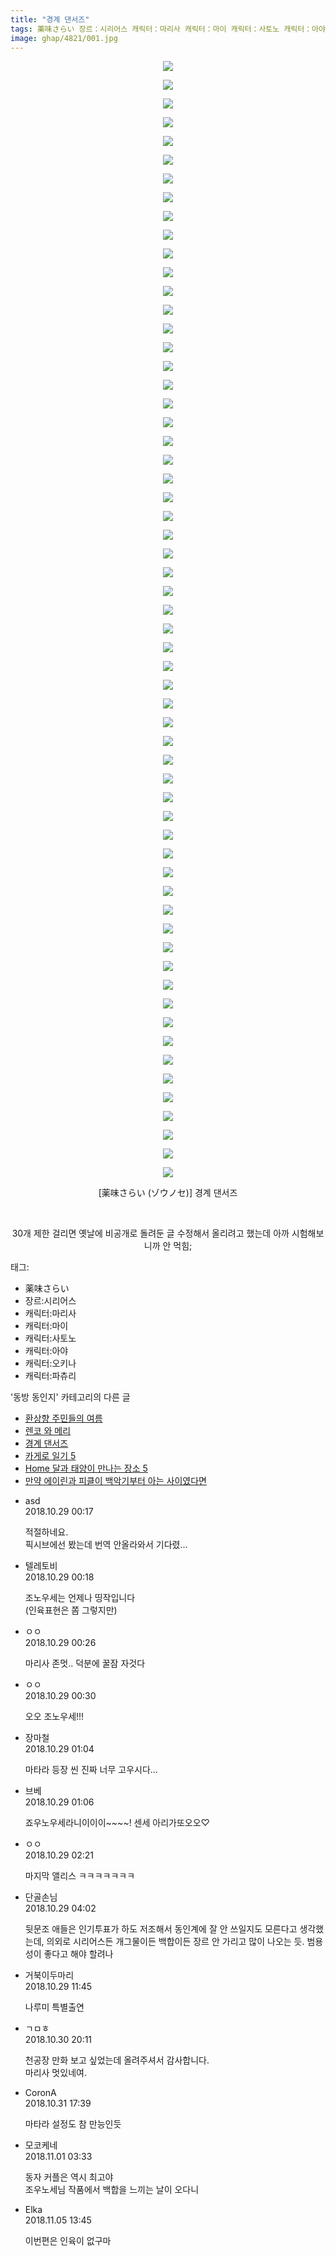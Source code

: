```yaml
---
title: "경계 댄서즈"
tags: 薬味さらい 장르：시리어스 캐릭터：마리사 캐릭터：마이 캐릭터：사토노 캐릭터：아야 캐릭터：오키나 캐릭터：파츄리 ゾウノセ 동방_동인지
image: ghap/4821/001.jpg
---
```

<div class="article">
<p style="text-align: center; clear: none; float: none;"><img src="{{ site.nasurl }}/ghap/4821/001.jpg"/></p>
<p style="text-align: center; clear: none; float: none;"><img src="{{ site.nasurl }}/ghap/4821/002.jpg"/></p>
<p style="text-align: center; clear: none; float: none;"><img src="{{ site.nasurl }}/ghap/4821/003.jpg"/></p>
<p style="text-align: center; clear: none; float: none;"><img src="{{ site.nasurl }}/ghap/4821/004.jpg"/></p>
<p style="text-align: center; clear: none; float: none;"><img src="{{ site.nasurl }}/ghap/4821/005.jpg"/></p>
<p style="text-align: center; clear: none; float: none;"><img src="{{ site.nasurl }}/ghap/4821/006.jpg"/></p>
<p style="text-align: center; clear: none; float: none;"><img src="{{ site.nasurl }}/ghap/4821/007.jpg"/></p>
<p style="text-align: center; clear: none; float: none;"><img src="{{ site.nasurl }}/ghap/4821/008.jpg"/></p>
<p style="text-align: center; clear: none; float: none;"><img src="{{ site.nasurl }}/ghap/4821/009.jpg"/></p>
<p style="text-align: center; clear: none; float: none;"><img src="{{ site.nasurl }}/ghap/4821/010.jpg"/></p>
<p style="text-align: center; clear: none; float: none;"><img src="{{ site.nasurl }}/ghap/4821/011.jpg"/></p>
<p style="text-align: center; clear: none; float: none;"><img src="{{ site.nasurl }}/ghap/4821/012.jpg"/></p>
<p style="text-align: center; clear: none; float: none;"><img src="{{ site.nasurl }}/ghap/4821/013.jpg"/></p>
<p style="text-align: center; clear: none; float: none;"><img src="{{ site.nasurl }}/ghap/4821/014.jpg"/></p>
<p style="text-align: center; clear: none; float: none;"><img src="{{ site.nasurl }}/ghap/4821/015.jpg"/></p>
<p style="text-align: center; clear: none; float: none;"><img src="{{ site.nasurl }}/ghap/4821/016.jpg"/></p>
<p style="text-align: center; clear: none; float: none;"><img src="{{ site.nasurl }}/ghap/4821/017.jpg"/></p>
<p style="text-align: center; clear: none; float: none;"><img src="{{ site.nasurl }}/ghap/4821/018.jpg"/></p>
<p style="text-align: center; clear: none; float: none;"><img src="{{ site.nasurl }}/ghap/4821/019.jpg"/></p>
<p style="text-align: center; clear: none; float: none;"><img src="{{ site.nasurl }}/ghap/4821/020.jpg"/></p>
<p style="text-align: center; clear: none; float: none;"><img src="{{ site.nasurl }}/ghap/4821/021.jpg"/></p>
<p style="text-align: center; clear: none; float: none;"><img src="{{ site.nasurl }}/ghap/4821/022.jpg"/></p>
<p style="text-align: center; clear: none; float: none;"><img src="{{ site.nasurl }}/ghap/4821/023.jpg"/></p>
<p style="text-align: center; clear: none; float: none;"><img src="{{ site.nasurl }}/ghap/4821/024.jpg"/></p>
<p style="text-align: center; clear: none; float: none;"><img src="{{ site.nasurl }}/ghap/4821/025.jpg"/></p>
<p style="text-align: center; clear: none; float: none;"><img src="{{ site.nasurl }}/ghap/4821/026.jpg"/></p>
<p style="text-align: center; clear: none; float: none;"><img src="{{ site.nasurl }}/ghap/4821/027.jpg"/></p>
<p style="text-align: center; clear: none; float: none;"><img src="{{ site.nasurl }}/ghap/4821/028.jpg"/></p>
<p style="text-align: center; clear: none; float: none;"><img src="{{ site.nasurl }}/ghap/4821/029.jpg"/></p>
<p style="text-align: center; clear: none; float: none;"><img src="{{ site.nasurl }}/ghap/4821/030.jpg"/></p>
<p style="text-align: center; clear: none; float: none;"><img src="{{ site.nasurl }}/ghap/4821/031.jpg"/></p>
<p style="text-align: center; clear: none; float: none;"><img src="{{ site.nasurl }}/ghap/4821/032.jpg"/></p>
<p style="text-align: center; clear: none; float: none;"><img src="{{ site.nasurl }}/ghap/4821/033.jpg"/></p>
<p style="text-align: center; clear: none; float: none;"><img src="{{ site.nasurl }}/ghap/4821/034.jpg"/></p>
<p style="text-align: center; clear: none; float: none;"><img src="{{ site.nasurl }}/ghap/4821/035.jpg"/></p>
<p style="text-align: center; clear: none; float: none;"><img src="{{ site.nasurl }}/ghap/4821/036.jpg"/></p>
<p style="text-align: center; clear: none; float: none;"><img src="{{ site.nasurl }}/ghap/4821/037.jpg"/></p>
<p style="text-align: center; clear: none; float: none;"><img src="{{ site.nasurl }}/ghap/4821/038.jpg"/></p>
<p style="text-align: center; clear: none; float: none;"><img src="{{ site.nasurl }}/ghap/4821/039.jpg"/></p>
<p style="text-align: center; clear: none; float: none;"><img src="{{ site.nasurl }}/ghap/4821/040.jpg"/></p>
<p style="text-align: center; clear: none; float: none;"><img src="{{ site.nasurl }}/ghap/4821/041.jpg"/></p>
<p style="text-align: center; clear: none; float: none;"><img src="{{ site.nasurl }}/ghap/4821/042.jpg"/></p>
<p style="text-align: center; clear: none; float: none;"><img src="{{ site.nasurl }}/ghap/4821/043.jpg"/></p>
<p style="text-align: center; clear: none; float: none;"><img src="{{ site.nasurl }}/ghap/4821/044.jpg"/></p>
<p style="text-align: center; clear: none; float: none;"><img src="{{ site.nasurl }}/ghap/4821/045.jpg"/></p>
<p style="text-align: center; clear: none; float: none;"><img src="{{ site.nasurl }}/ghap/4821/046.jpg"/></p>
<p style="text-align: center; clear: none; float: none;"><img src="{{ site.nasurl }}/ghap/4821/047.jpg"/></p>
<p style="text-align: center; clear: none; float: none;"><img src="{{ site.nasurl }}/ghap/4821/048.jpg"/></p>
<p style="text-align: center; clear: none; float: none;"><img src="{{ site.nasurl }}/ghap/4821/049.jpg"/></p>
<p style="text-align: center; clear: none; float: none;"><img src="{{ site.nasurl }}/ghap/4821/050.jpg"/></p>
<p style="text-align: center; clear: none; float: none;"><img src="{{ site.nasurl }}/ghap/4821/051.jpg"/></p>
<p style="text-align: center; clear: none; float: none;"><img src="{{ site.nasurl }}/ghap/4821/052.jpg"/></p>
<p style="text-align: center; clear: none; float: none;"><img src="{{ site.nasurl }}/ghap/4821/053.jpg"/></p>
<p style="text-align: center; clear: none; float: none;"><img src="{{ site.nasurl }}/ghap/4821/054.jpg"/></p>
<p style="text-align: center; clear: none; float: none;"><img src="{{ site.nasurl }}/ghap/4821/055.jpg"/></p>
<p style="text-align: center; clear: none; float: none;"><img src="{{ site.nasurl }}/ghap/4821/056.jpg"/></p>
<p style="text-align: center; clear: none; float: none;"><img src="{{ site.nasurl }}/ghap/4821/057.jpg"/></p>
<p style="text-align: center; clear: none; float: none;"><img src="{{ site.nasurl }}/ghap/4821/058.jpg"/></p>
<p style="text-align: center; clear: none; float: none;"><img src="{{ site.nasurl }}/ghap/4821/059.jpg"/></p>
<p style="text-align: center; clear: none; float: none;"><img src="{{ site.nasurl }}/ghap/4821/060.jpg"/></p>
<p style="text-align: center; clear: none; float: none;">[薬味さらい (ゾウノセ)] 경계 댄서즈</p>
<p style="text-align: center; clear: none; float: none;"><br/></p>
<p style="text-align: center; clear: none; float: none;">30개 제한 걸리면 옛날에 비공개로 돌려둔 글 수정해서 올리려고 했는데 아까 시험해보니까 안 먹힘;</p>
</div><div class="tagTrail">
<p>태그: </p>
<ul>
<li>薬味さらい</li>
<li>장르:시리어스</li>
<li>캐릭터:마리사</li>
<li>캐릭터:마이</li>
<li>캐릭터:사토노</li>
<li>캐릭터:아야</li>
<li>캐릭터:오키나</li>
<li>캐릭터:파츄리</li>
</ul>
</div><div class="another">
<p>'동방 동인지' 카테고리의 다른 글</p>
<ul>
<li><a href="/2018-11-01-ghap_1223">환상향 주민들의 여름</a></li>
<li><a href="/2018-11-01-ghap_5052">렌코 와 메리</a></li>
<li><a href="/2018-10-29-ghap_4821">경계 댄서즈</a></li>
<li><a href="/2018-10-28-ghap_4930">카게로 일기 5</a></li>
<li><a href="/2018-10-28-ghap_4929">Home 달과 태양이 만나는 장소 5</a></li>
<li><a href="/2018-10-27-ghap_4904">만약 에이린과 피클이 백악기부터 아는 사이였다면</a></li>
</ul>
</div><div class="cb_module cb_fluid">
<div class="cb_wrt cb_profile">
<div class="comment">
<ul>
<li class="cb_thumb_off" id="comment15364134">
<div class="cb_comment_area">
<div class="cb_info_area">
<div class="cb_section">
<span class="cb_nick_name">asd</span>
</div>
<div class="cb_section">
<span class="cb_date">2018.10.29 00:17 </span>
</div>
</div>
<div class="cb_dsc_comment">
<p class="cb_dsc">
											적절하네요.<br/>
픽시브에선 봤는데 번역 안올라와서 기다렸...
										</p>
</div>
</div></li>
<li class="cb_thumb_off" id="comment15364136">
<div class="cb_comment_area">
<div class="cb_info_area">
<div class="cb_section">
<span class="cb_nick_name">텔레토비</span>
</div>
<div class="cb_section">
<span class="cb_date">2018.10.29 00:18 </span>
</div>
</div>
<div class="cb_dsc_comment">
<p class="cb_dsc">
											조노우세는 언제나 띵작입니다<br/>
(인육표현은 쫌 그렇지만)
										</p>
</div>
</div></li>
<li class="cb_thumb_off" id="comment15364137">
<div class="cb_comment_area">
<div class="cb_info_area">
<div class="cb_section">
<span class="cb_nick_name">ㅇㅇ</span>
</div>
<div class="cb_section">
<span class="cb_date">2018.10.29 00:26 </span>
</div>
</div>
<div class="cb_dsc_comment">
<p class="cb_dsc">
											마리사 존멋.. 덕분에 꿀잠 자것다
										</p>
</div>
</div></li>
<li class="cb_thumb_off" id="comment15364141">
<div class="cb_comment_area">
<div class="cb_info_area">
<div class="cb_section">
<span class="cb_nick_name">ㅇㅇ</span>
</div>
<div class="cb_section">
<span class="cb_date">2018.10.29 00:30 </span>
</div>
</div>
<div class="cb_dsc_comment">
<p class="cb_dsc">
											오오 조노우세!!!<br/>
</p>
</div>
</div></li>
<li class="cb_thumb_off" id="comment15364159">
<div class="cb_comment_area">
<div class="cb_info_area">
<div class="cb_section">
<span class="cb_nick_name">장마철</span>
</div>
<div class="cb_section">
<span class="cb_date">2018.10.29 01:04 </span>
</div>
</div>
<div class="cb_dsc_comment">
<p class="cb_dsc">
											마타라 등장 씬 진짜 너무 고우시다...
										</p>
</div>
</div></li>
<li class="cb_thumb_off" id="comment15364160">
<div class="cb_comment_area">
<div class="cb_info_area">
<div class="cb_section">
<span class="cb_nick_name">브베</span>
</div>
<div class="cb_section">
<span class="cb_date">2018.10.29 01:06 </span>
</div>
</div>
<div class="cb_dsc_comment">
<p class="cb_dsc">
											죠우노우세라니이이이~~~~! 센세 아리가또오오♡
										</p>
</div>
</div></li>
<li class="cb_thumb_off" id="comment15364169">
<div class="cb_comment_area">
<div class="cb_info_area">
<div class="cb_section">
<span class="cb_nick_name">ㅇㅇ</span>
</div>
<div class="cb_section">
<span class="cb_date">2018.10.29 02:21 </span>
</div>
</div>
<div class="cb_dsc_comment">
<p class="cb_dsc">
											마지막 앨리스 ㅋㅋㅋㅋㅋㅋㅋ
										</p>
</div>
</div></li>
<li class="cb_thumb_off" id="comment15364174">
<div class="cb_comment_area">
<div class="cb_info_area">
<div class="cb_section">
<span class="cb_nick_name">단골손님</span>
</div>
<div class="cb_section">
<span class="cb_date">2018.10.29 04:02 </span>
</div>
</div>
<div class="cb_dsc_comment">
<p class="cb_dsc">
											뒷문조 애들은 인기투표가 하도 저조해서 동인계에 잘 안 쓰일지도 모른다고 생각했는데, 의외로 시리어스든 개그물이든 백합이든 장르 안 가리고 많이 나오는 듯. 범용성이 좋다고 해야 할려나
										</p>
</div>
</div></li>
<li class="cb_thumb_off" id="comment15364329">
<div class="cb_comment_area">
<div class="cb_info_area">
<div class="cb_section">
<span class="cb_nick_name">거북이두마리</span>
</div>
<div class="cb_section">
<span class="cb_date">2018.10.29 11:45 </span>
</div>
</div>
<div class="cb_dsc_comment">
<p class="cb_dsc">
											나루미 특별출연
										</p>
</div>
</div></li>
<li class="cb_thumb_off" id="comment15365180">
<div class="cb_comment_area">
<div class="cb_info_area">
<div class="cb_section">
<span class="cb_nick_name">ㄱㅁㅎ</span>
</div>
<div class="cb_section">
<span class="cb_date">2018.10.30 20:11 </span>
</div>
</div>
<div class="cb_dsc_comment">
<p class="cb_dsc">
											천공장 만화 보고 싶었는데 올려주셔서 감사합니다.<br/>
마리사 멋있네여.
										</p>
</div>
</div></li>
<li class="cb_thumb_off" id="comment15365660">
<div class="cb_comment_area">
<div class="cb_info_area">
<div class="cb_section">
<span class="cb_nick_name">CoronA</span>
</div>
<div class="cb_section">
<span class="cb_date">2018.10.31 17:39 </span>
</div>
</div>
<div class="cb_dsc_comment">
<p class="cb_dsc">
											마타라 설정도 참 만능인듯
										</p>
</div>
</div></li>
<li class="cb_thumb_off" id="comment15365895">
<div class="cb_comment_area">
<div class="cb_info_area">
<div class="cb_section">
<span class="cb_nick_name">모코케네</span>
</div>
<div class="cb_section">
<span class="cb_date">2018.11.01 03:33 </span>
</div>
</div>
<div class="cb_dsc_comment">
<p class="cb_dsc">
											동자 커플은 역시 최고야 <br/>
조우노세님 작품에서 백합을 느끼는 날이 오다니 
										</p>
</div>
</div></li>
<li class="cb_thumb_off" id="comment15367908">
<div class="cb_comment_area">
<div class="cb_info_area">
<div class="cb_section">
<span class="cb_nick_name">Elka</span>
</div>
<div class="cb_section">
<span class="cb_date">2018.11.05 13:45 </span>
</div>
</div>
<div class="cb_dsc_comment">
<p class="cb_dsc">
											이번편은 인육이 없구마
										</p>
</div>
</div></li>
</ul>
</div>
</div><!-- commentList close -->
</div>